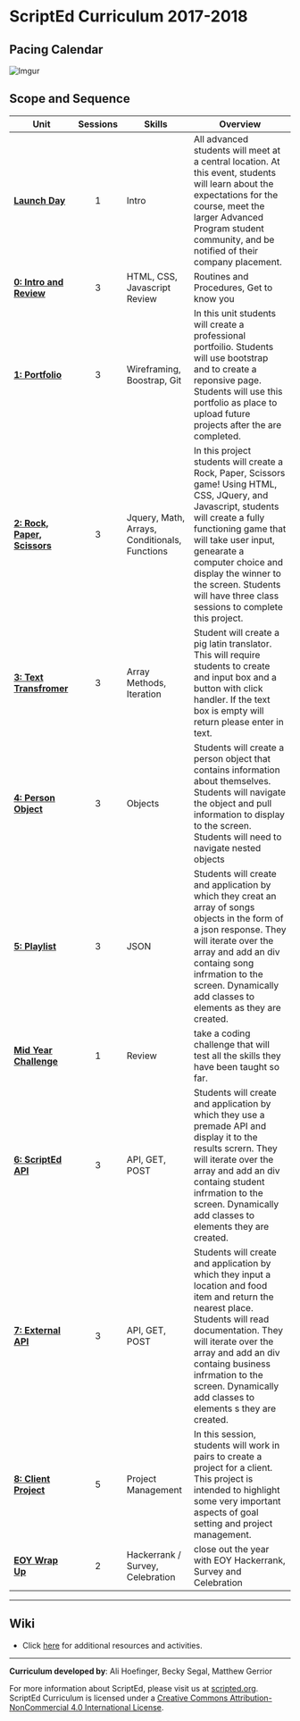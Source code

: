 # ScriptEd Curriculum 2017-2018

## Pacing Calendar
![Imgur](http://i.imgur.com/8LibL1t.png)

## Scope and Sequence

| Unit  | Sessions | Skills | Overview|
|-------|:-------:|------|------|
| [**Launch Day**](units/launch) | 1  | Intro | All advanced students will meet at a central location. At this event, students will learn about the expectations for the course, meet the larger Advanced Program student community, and be notified of their company placement.|
| [**0: Intro and Review**](units/unit0)| 3 | HTML, CSS, Javascript Review | Routines and Procedures, Get to know you |
| [**1: Portfolio**](units/unit1) | 3 | Wireframing, Boostrap, Git  | In this unit students will create a professional portfoilio. Students will use bootstrap and to create a reponsive page. Students will use this portfolio as place to upload future projects after the are completed. |
| [**2: Rock, Paper, Scissors**](units/unit2) | 3 | Jquery, Math, Arrays, Conditionals, Functions |In this project students will create a Rock, Paper, Scissors game! Using HTML, CSS, JQuery, and Javascript, students will create a fully functioning game that will take user input, genearate a computer choice and display the winner to the screen. Students will have three class sessions to complete this project.|
| [**3: Text Transfromer**](units/unit3) | 3 | Array Methods, Iteration |Student will create a pig latin translator. This will require students to create and input box and a button with click handler. If the text box is empty will return please enter in text. |
| [**4: Person Object**](units/unit4) | 3 | Objects | Students will create a person object that contains information about themselves. Students will navigate the object and pull information to display to the screen.  Students will need to navigate nested objects  |
| [**5: Playlist**](units/unit5) | 3 | JSON | Students will create and application by which they creat an array of songs objects in the form of a json response. They will iterate over the array and add an div containg song infrmation to the screen. Dynamically add classes to elements as they are created.|
| [**Mid Year Challenge**](units/midYearChallenge) | 1 | Review | take a coding challenge that will test all the skills they have been taught so far.|
| [**6: ScriptEd  API**](units/unit6) | 3 | API, GET, POST | Students will create and application by which they use a premade API and display it to the results scrern. They will iterate over the array and add an div containg student infrmation to the screen. Dynamically add classes to elements they are created.  |
| [**7: External API**](units/unit7)| 3 | API, GET, POST | Students will create and application by which they input a location and food item and return the nearest place. Students will read documentation. They will iterate over the array and add an div containg business infrmation to the screen. Dynamically add classes to elements s they are created.|
| [**8: Client Project**](units/unit8) | 5 | Project Management | In this session, students will work in pairs to create a project for a client. This project is intended to highlight some very important aspects of goal setting and project management.|
| [**EOY Wrap Up**](units/midYearChallenge) | 2 | Hackerrank / Survey, Celebration | close out the year with EOY Hackerrank, Survey and Celebration|

----
## Wiki

* Click [here](https://github.com/ScriptEdcurriculum/curriculum17-18/wiki/2:-Advanced) for additional resources and activities.

----
**Curriculum developed by**: Ali Hoefinger, Becky Segal, Matthew Gerrior

For more information about ScriptEd, please visit us at [scripted.org](https://www.scripted.org). 
<br>
ScriptEd Curriculum is licensed under a <a rel="license" href="http://creativecommons.org/licenses/by-nc/4.0/">Creative Commons Attribution-NonCommercial 4.0 International License</a>. 
